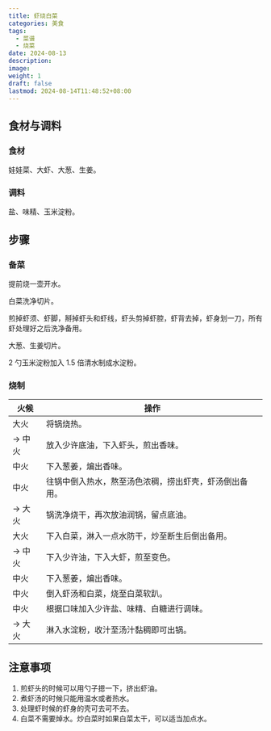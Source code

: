 ```yaml
---
title: 虾烧白菜
categories: 美食
tags:
  - 菜谱
  - 烧菜
date: 2024-08-13
description: 
image: 
weight: 1
draft: false
lastmod: 2024-08-14T11:48:52+08:00
---
```

## 食材与调料

### 食材

娃娃菜、大虾、大葱、生姜。

### 调料

盐、味精、玉米淀粉。

## 步骤

### 备菜

提前烧一壶开水。

白菜洗净切片。

煎掉虾须、虾脚，掰掉虾头和虾线，虾头剪掉虾腔，虾背去掉，虾身划一刀，所有虾处理好之后洗净备用。

大葱、生姜切片。

2 勺玉米淀粉加入 1.5 倍清水制成水淀粉。

### 烧制

| 火候    | 操作                          |
| ----- | --------------------------- |
| 大火    | 将锅烧热。                       |
| -> 中火 | 放入少许底油，下入虾头，煎出香味。           |
| 中火    | 下入葱姜，煸出香味。                  |
| 中火    | 往锅中倒入热水，熬至汤色浓稠，捞出虾壳，虾汤倒出备用。 |
| -> 大火 | 锅洗净烧干，再次放油润锅，留点底油。          |
| 大火    | 下入白菜，淋入一点水防干，炒至断生后倒出备用。     |
| -> 中火 | 下入少许油，下入大虾，煎至变色。            |
| 中火    | 下入葱姜，煸出香味。                  |
| 中火    | 倒入虾汤和白菜，烧至白菜软趴。             |
| 中火    | 根据口味加入少许盐、味精、白糖进行调味。        |
| -> 大火 | 淋入水淀粉，收汁至汤汁黏稠即可出锅。          |

## 注意事项

1. 煎虾头的时候可以用勺子摁一下，挤出虾油。
2. 煮虾汤的时候只能用温水或者热水。
3. 处理虾时候的虾身的壳可去可不去。
4. 白菜不需要焯水。炒白菜时如果白菜太干，可以适当加点水。


